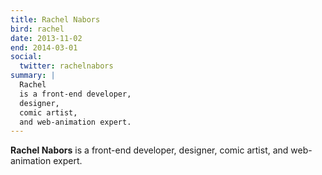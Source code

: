 ```yaml
---
title: Rachel Nabors
bird: rachel
date: 2013-11-02
end: 2014-03-01
social:
  twitter: rachelnabors
summary: |
  Rachel
  is a front-end developer,
  designer,
  comic artist,
  and web-animation expert.
---
```


**Rachel Nabors**
is a front-end developer,
designer,
comic artist,
and web-animation expert.
